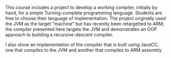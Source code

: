 This course includes a project to develop a working compiler, initially by 
hand, for a simple Turning-complete programming language. Students are
free to choose their language of implementation. The project originally
used the JVM as the target "machine" but has recently been retargetted 
to ARM; the compiler presented here targets the JVM and demonstrates an
OOP approach to building a recursive-descent compiler. 

I also show an implementation of the compiler that is built using
JavaCC, one that compiles to the JVM and another that compiles to ARM
assembly
